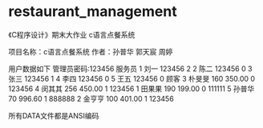 # restaurant_management
《C程序设计》期末大作业 c语言点餐系统

项目名称：c语言点餐系统
作者：孙普华 郭天宸 周婷

用户数据如下
管理员密码:123456
服务员
1 刘一 123456 2
2 陈二 123456 0
3 张三 123456 1
4 李四 123456 0
5 王五 123456 0
顾客
3 朴旻旻 160 350.00 0 123456
4 闵其其 256 450.00 1 123456
1 田果果 190 199.00 0 111111
5 孙普华 70 996.60 1 888888
2 金亨亨 100 401.00 1 123456



所有DATA文件都是ANSI编码
